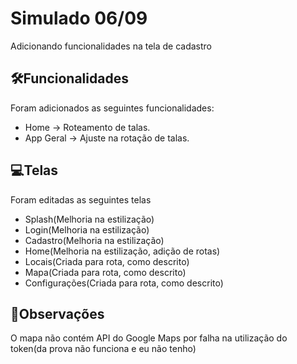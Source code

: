 # Simulado 06/09

Adicionando funcionalidades na tela de cadastro

## 🛠Funcionalidades

Foram adicionados as seguintes funcionalidades:
- Home -> Roteamento de talas.
- App Geral -> Ajuste na rotação de talas.

## 💻Telas
Foram editadas as seguintes telas
- Splash(Melhoria na estilização)
- Login(Melhoria na estilização)
- Cadastro(Melhoria na estilização)
- Home(Melhoria na estilização, adição de rotas)
- Locais(Criada para rota, como descrito)
- Mapa(Criada para rota, como descrito)
- Configurações(Criada para rota, como descrito)

## 📑Observações
O mapa não contém API do Google Maps por falha na utilização do token(da prova não funciona e eu não tenho)